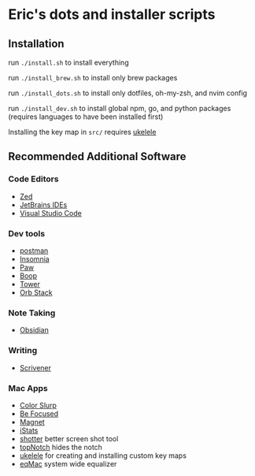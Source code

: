 # Eric's dots and installer scripts

## Installation

run `./install.sh` to install everything

run `./install_brew.sh` to install only brew packages

run `./install_dots.sh` to install only dotfiles, oh-my-zsh, and nvim config

run `./install_dev.sh` to install global npm, go, and python packages (requires languages to have been installed first)

Installing the key map in `src/` requires [ukelele](https://software.sil.org/ukelele/)

## Recommended Additional Software

### Code Editors

- [Zed](https://zed.dev/)
- [JetBrains IDEs](https://www.jetbrains.com/products/)
- [Visual Studio Code](https://code.visualstudio.com/)

### Dev tools

- [postman](https://www.postman.com/)
- [Insomnia](https://insomnia.rest/)
- [Paw](https://paw.cloud/)
- [Boop](https://boop.okat.best/)
- [Tower](https://www.git-tower.com/)
- [Orb Stack](https://orbstack.dev/)

### Note Taking

- [Obsidian](https://obsidian.md/)

### Writing

- [Scrivener](https://www.literatureandlatte.com/scrivener/overview)

### Mac Apps

- [Color Slurp](https://colorslurp.com/)
- [Be Focused](https://apps.apple.com/us/app/be-focused-focus-timer/id973130201)
- [Magnet](https://magnet.crowdcafe.com/)
- [iStats](https://bjango.com/mac/istatmenus/)
- [shotter](https://shottr.cc/) better screen shot tool
- [topNotch](https://topnotch.app/) hides the notch
- [ukelele](https://software.sil.org/ukelele/) for creating and installing custom key maps
- [eqMac](https://eqmac.app/) system wide equalizer
